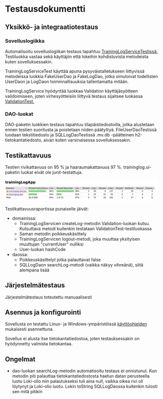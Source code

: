 # Testausdokumentti

## Yksikkö- ja integraatiotestaus

### Sovelluslogiikka

Automatisoitu sovelluslogiikan testaus tapahtuu <a href="https://github.com/ktatu/ohjtekniikka/blob/master/trainingLog/src/test/java/traininglog/domain/TrainingLogServiceTest.java">TrainingLogServiceTestissä.</a> Testiluokka vastaa sekä käyttäjiin että lokeihin kohdistuvista metodeista kuten sovelluksessakin.

TrainingLogServiceTest käyttää apuna pysyväistalletukseen liittyvissä metodeissa luokkia FakeUserDao ja FakeLogDao, jotka simuloivat todellisten UserDaon ja LogDaon toiminnallisuuksia tallentamatta mitään.

TrainingLogService hyödyntää luokkaa Validation käyttäjäsyötteen validoimiseen, joten virhesyötteisiin liittyvä testaus sijaitsee luokassa <a href="https://github.com/ktatu/ohjtekniikka/blob/master/trainingLog/src/test/java/traininglog/domain/ValidationTest.java">ValidationTest.</a>

### DAO-luokat

DAO-paketin luokkien testaus tapahtuu tilapäistiedostoilla, jotka alustetaan ennen testien suoritusta ja poistetaan niiden päätyttyä. FileUserDaoTestissä luodaan tekstitiedosto ja SQLLogDaoTestissä .mv.db -päätteinen h2-tietokantatiedosto, aivan kuten varsinaisessa sovelluksessakin.

## Testikattavuus

Testien rivikattavuus on 95 % ja haaraumakattavuus 97 %. traininglog.ui-paketin luokat eivät ole junit-testattuja.

<img src="https://github.com/ktatu/ohjtekniikka/blob/master/dokumentaatio/kuvat/testikattavuus.png">

Testikattavuusraportissa punaiselle jäivät:
- domainissa:
  - TrainingLogServicen createLog-metodin Validation-luokan kutsu. Kutsuttava metodi kuitenkin testataan ValidationTest-testiluokassa
  - Saman metodin poikkeuskäsittely
  - TrainingLogServicen logout-metodi, joka muuttaa yksityisen muuttujan "currentUser" nulliksi
  - User-luokan hashCode
- daossa:
  - Poikkeuskäsittelyt jotka palauttavat false
  - SQLLogDaon searchLog-metodi (vaikka näkyy vihreänä), siitä alempana lisää
  
## Järjestelmätestaus

Järjestelmätestaus toteutettu manuaalisesti

## Asennus ja konfigurointi

Sovellusta on testattu Linux- ja Windows-ympäristöissä <a href="https://github.com/ktatu/ohjtekniikka/blob/master/dokumentaatio/kayttoohje.md">käyttöohjeiden</a> mukaisesti asennettuna.

Sovellus ei alusta itse tietokantatiedostoa, joten testauksessakin on hyödynnetty valmista tietokantaa.

## Ongelmat

- dao-luokan searchLog-metodin automatisoitu testaus ei onnistunut. Kun metodin piti palauttaa tietokantatiedostosta haetun datan perusteella luotu Loki-olio niin palautukseksi tuli aina null, vaikka oikea rivi oli löytynyt ja Loki-olio luotu. Lokin toString SQLLogDaossa kuitenkin tulosti sen mitä pitikin
